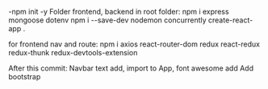 
-npm init -y
Folder frontend, backend
in root folder:
npm i express mongoose dotenv
npm i --save-dev nodemon concurrently
create-react-app .


for frontend nav and route:
npm i axios react-router-dom redux react-redux redux-thunk redux-devtools-extension


After this commit: Navbar text add, import to App, font awesome add
Add bootstrap

